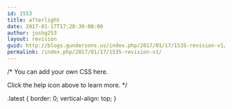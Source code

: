 ```yaml
---
id: 1553
title: afterlight
date: 2017-01-17T17:28:39-08:00
author: joshg253
layout: revision
guid: http://blogs.gundersons.us/index.php/2017/01/17/1535-revision-v1/
permalink: /index.php/2017/01/17/1535-revision-v1/
---
```

/*
You can add your own CSS here.

Click the help icon above to learn more.
*/

.latest {
	border: 0;
	vertical-align: top;
}
